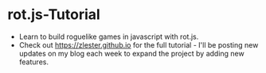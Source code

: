 # rot.js-Tutorial
* Learn to build roguelike games in javascript with rot.js.
* Check out https://zlester.github.io for the full tutorial - I'll be posting new updates on my blog each week to expand the project by adding new features.
